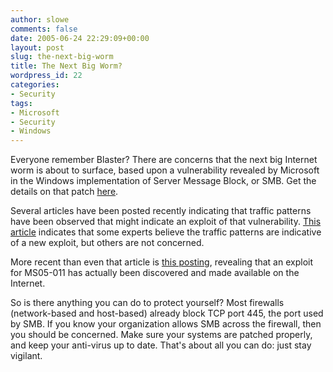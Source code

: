 ```yaml
---
author: slowe
comments: false
date: 2005-06-24 22:29:09+00:00
layout: post
slug: the-next-big-worm
title: The Next Big Worm?
wordpress_id: 22
categories:
- Security
tags:
- Microsoft
- Security
- Windows
---
```


Everyone remember Blaster? There are concerns that the next big Internet worm is about to surface, based upon a vulnerability revealed by Microsoft in the Windows implementation of Server Message Block, or SMB. Get the details on that patch [here](http://www.microsoft.com/technet/security/Bulletin/MS05-011.mspx).

Several articles have been posted recently indicating that traffic patterns have been observed that might indicate an exploit of that vulnerability.  [This article](http://www.computerworld.com/securitytopics/security/story/0,10801,102747,00.html) indicates that some experts believe the traffic patterns are indicative of a new exploit, but others are not concerned.

More recent than even that article is [this posting](http://www.eweek.com/article2/0,1759,1831325,00.asp), revealing that an exploit for MS05-011 has actually been discovered and made available on the Internet.

So is there anything you can do to protect yourself? Most firewalls (network-based and host-based) already block TCP port 445, the port used by SMB. If you know your organization allows SMB across the firewall, then you should be concerned. Make sure your systems are patched properly, and keep your anti-virus up to date. That's about all you can do: just stay vigilant.
